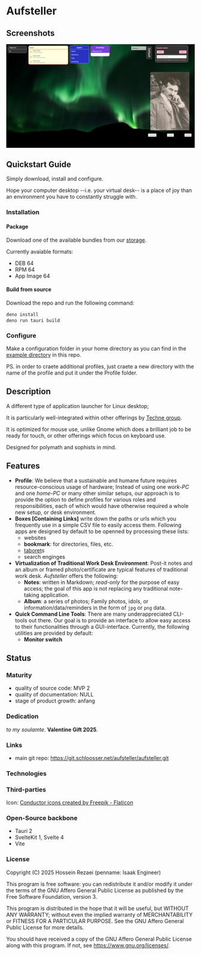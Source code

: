 # Aufsteller

## Screenshots

![aufsteller-screenshot](./README/screenshots/v3.2.3.png "Screenshot of Aufsteller 3.2.3")

## Quickstart Guide

Simply download, install and configure.

Hope your computer desktop --i.e. your virtual desk-- is a place of joy than an environment you have to constantly struggle with.

### Installation

#### Package

Download one of the available bundles from our [storage](https://console.schloosser.net/browser/aufsteller).

Currently avaiable formats:
- DEB 64
- RPM 64
- App Image 64

#### Build from source

Download the repo and run the following command:

```
deno install
deno run tauri build
```

### Configure

Make a configuration folder in your home directory as you can find in the [example directory](./example) in this repo.

PS. in order to craete additional profiles, just craete a new directory with the name of the profile and put it under the Profile folder.

## Description

A different type of application launcher for Linux desktop;

It is particularly well-integrated within other offerings by [Techne group](https://techne.schloosser.com).

It is optimized for mouse use, unlike Gnome which does a brilliant job to be ready for touch, or other offerings which focus on keyboard use.

Designed for polymath and sophists in mind.

## Features

- **Profile**: We believe that a sustainable and humane future requires resource-conscious usage of hardware; Instead of using one _work-PC_ and one _home-PC_ or many other similar setups, our approach is to provide the option to define profiles for various roles and responsibilities, each of which would have otherwise required a whole new setup, or desk environment.
- **Boxes [Containing Links]** write down the paths or urls which you frequently use in a simple CSV file to easily access them. Following apps are designed by default to be openned by processing these lists:
	- websites
  - **bookmark**: for directories, files, etc.
  - [taboret](https://taboret.techne.schloosser.com)s
  - search enginges
- **Virtualization of Traditional Work Desk Environment**: Post-it notes and an album or framed photo/certificate are typical features of traditional work desk. _Aufsteller_ offers the following:
  - **Notes**: written in Markdown; _read-only_ for the purpose of easy access; the goal of this app is not replacing any traditional note-taking application.
  - **Album**: a series of photos; Family photos, idols, or information/data/reminders in the form of `jpg` or `png` data.
- **Quick Command Line Tools**: There are many underappreciated CLI-tools out there. Our goal is to provide an interface to allow easy access to their functionalities through a GUI-interface. Currently, the following utilities are provided by default:
  - **Monitor switch**

## Status

### Maturity

- quality of source code: MVP 2
- quality of documentation: NULL
- stage of product growth: anfang

### Dedication

_to my soulamte_. **Valentine Gift 2025**.

### Links

- main git repo: https://git.schloosser.net/aufsteller/aufsteller.git

### Technologies

### Third-parties

Icon: <a href="https://www.flaticon.com/free-icons/conductor" title="conductor icons">Conductor icons created by Freepik - Flaticon</a>

### Open-Source backbone

- Tauri 2
- SvelteKit 1, Svelte 4
- Vite

### License

Copyright (C) 2025 Hossein Rezaei (penname: Isaak Engineer)

This program is free software: you can redistribute it and/or modify it under the terms of the GNU Affero General Public License as published by the Free Software Foundation, version 3.

This program is distributed in the hope that it will be useful, but WITHOUT ANY WARRANTY; without even the implied warranty of MERCHANTABILITY or FITNESS FOR A PARTICULAR PURPOSE. See the GNU Affero General Public License for more details.

You should have received a copy of the GNU Affero General Public License along with this program. If not, see <https://www.gnu.org/licenses/>.

